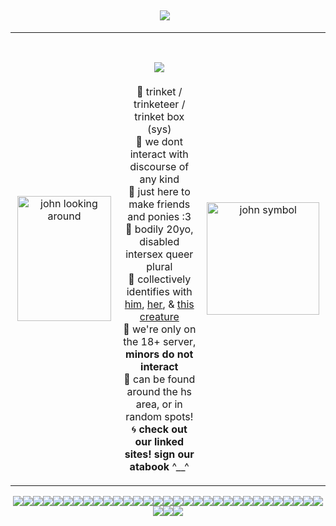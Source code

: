 ‎ <p align="center">![](https://komarev.com/ghpvc/?username=infusedtreat&color=3543eb&style=plastic&label=ponies)⠀</p>
<table>
  <tr>
    <!-- Left image -->
    <td align="center" width="220">
      <img src="https://i.postimg.cc/bYRn2wZc/ezgif-2dd4c264405412.gif" width="150" height="200" alt="john looking around"/>
    </td>
    <!-- Main content -->
    <td align="center" width="460">
      <h1><image src="https://i.postimg.cc/YS0N6XnH/smaller.png"> </h1>
      <p>
        🐾 trinket / trinketeer / trinket box (sys) <br>
        🍏 we dont interact with discourse of any kind</br>
        🐾 just here to make friends and ponies :3<br>
        🍏 bodily 20yo, disabled intersex queer plural </br>
        🐾 collectively identifies with <a href="https://ranfren.neocities.org/profile/randal/randalivory">him</a>, <a href="https://mlp.fandom.com/wiki/Derpy">her</a>, & <a href="https://mspaintadventures.fandom.com/wiki/John_Egbert">this creature</a><br>
        🍏 we're only on the 18+ server, <b> minors do not interact </b></br>
        🐾 can be found around the hs area, or in random spots!<br>
        🌀 <b>check out our linked sites! sign our atabook</b> ^__^</br>
      </p>
    </td>
    <!-- Right image -->
    <td align="center" width="220">
      <img src="https://i.postimg.cc/QVGNy5tx/ezgif-63e632f9da76d2.gif" width="180" height="180" alt="john symbol"/>
    </td>
  </tr>
</table>
 
<p align="center"><image src="dave gif.webp"><image src="vocaloid.webp"><image src="wiggly.png"><image src="yaoi surprise.png"><image src="domo heart.png"><image src="rilakkuma.png"><image src="calliope.webp"><image src="teto.webp"><image src="lps.webp"><image src="pink otherhearted.png"><image src="pink therian.png"><image src="vocaloid2.webp"><image src="music note.png"><image src="mlp.webp"><image src="mcr.png"><image src="tomodachi life.png"><image src="fight hate.webp"><image src="drawing.webp"><image src="cat snail.png"><image src="gummy sharks.png"><image src="dvd.webp"><image src="homestuck emoticons.webp"><image src="shaky.webp"><image src="freaks.png"><image src="dave.png"><image src="antipsychotics.png"><image src="long live lesbians.png"><image src="umm.png"><image src="callie.webp"><image src="domo.png"><image src="hehe.png"><image src="3ds gif.webp"><image src="trickster mode.webp"><image src="puter.webp">
